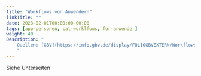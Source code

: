 ```yaml
---
title: "Workflows von Anwendern"
linkTitle: ""
date: 2023-02-01T00:00:00-00:00
tags: [app-personen, cat-worklfows, for-anwender]
weight: 40
Description: "
    Quellen: [GBV](https://info.gbv.de/display/FOLIOGBVEXTERN/Workflows+Persone)
    "
---
```


Siehe Unterseiten
